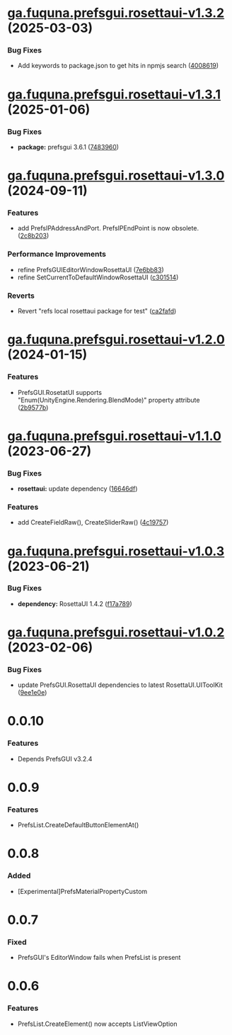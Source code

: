 # [ga.fuquna.prefsgui.rosettaui-v1.3.2](https://github.com/fuqunaga/PrefsGUI/compare/ga.fuquna.prefsgui.rosettaui-v1.3.1...ga.fuquna.prefsgui.rosettaui-v1.3.2) (2025-03-03)


### Bug Fixes

* Add keywords to package.json to get hits in npmjs search ([4008619](https://github.com/fuqunaga/PrefsGUI/commit/40086197cbde7df024cb74d8c1809adaf92c2f78))

# [ga.fuquna.prefsgui.rosettaui-v1.3.1](https://github.com/fuqunaga/PrefsGUI/compare/ga.fuquna.prefsgui.rosettaui-v1.3.0...ga.fuquna.prefsgui.rosettaui-v1.3.1) (2025-01-06)


### Bug Fixes

* **package:** prefsgui 3.6.1 ([7483960](https://github.com/fuqunaga/PrefsGUI/commit/74839606f813f9c66d114aeafa021cc2c058466b))

# [ga.fuquna.prefsgui.rosettaui-v1.3.0](https://github.com/fuqunaga/PrefsGUI/compare/ga.fuquna.prefsgui.rosettaui-v1.2.0...ga.fuquna.prefsgui.rosettaui-v1.3.0) (2024-09-11)


### Features

* add PrefsIPAddressAndPort. PrefsIPEndPoint is now obsolete. ([2c8b203](https://github.com/fuqunaga/PrefsGUI/commit/2c8b2039b41fc03ed29444e2181a9c70715a197b))


### Performance Improvements

* refine PrefsGUIEditorWindowRosettaUI ([7e6bb83](https://github.com/fuqunaga/PrefsGUI/commit/7e6bb834bb434812cdb32b52cf4d415175604530))
* refine SetCurrentToDefaultWindowRosettaUI ([c301514](https://github.com/fuqunaga/PrefsGUI/commit/c30151439e20ddf55d9005df0e2444b6b3f503a8))


### Reverts

* Revert "refs local rosettaui package for test" ([ca2fafd](https://github.com/fuqunaga/PrefsGUI/commit/ca2fafd55c60b22d80d4b34a216392d7d3d5d1bf))

# [ga.fuquna.prefsgui.rosettaui-v1.2.0](https://github.com/fuqunaga/PrefsGUI/compare/ga.fuquna.prefsgui.rosettaui-v1.1.0...ga.fuquna.prefsgui.rosettaui-v1.2.0) (2024-01-15)


### Features

* PrefsGUI.RosetatUI supports "Enum(UnityEngine.Rendering.BlendMode)" property attribute ([2b9577b](https://github.com/fuqunaga/PrefsGUI/commit/2b9577b774d09a62ad91ab5ff6cd2af2b0b3a07f))

# [ga.fuquna.prefsgui.rosettaui-v1.1.0](https://github.com/fuqunaga/PrefsGUI/compare/ga.fuquna.prefsgui.rosettaui-v1.0.3...ga.fuquna.prefsgui.rosettaui-v1.1.0) (2023-06-27)


### Bug Fixes

* **rosettaui:** update dependency ([16646df](https://github.com/fuqunaga/PrefsGUI/commit/16646dfdf2b73325762283ca9c017009f647d8ef))


### Features

* add CreateFieldRaw(), CreateSliderRaw() ([4c19757](https://github.com/fuqunaga/PrefsGUI/commit/4c1975740a46d0eb2d9617fe15e74457de1e8db6))

# [ga.fuquna.prefsgui.rosettaui-v1.0.3](https://github.com/fuqunaga/PrefsGUI/compare/ga.fuquna.prefsgui.rosettaui-v1.0.2...ga.fuquna.prefsgui.rosettaui-v1.0.3) (2023-06-21)


### Bug Fixes

* **dependency:** RosettaUI 1.4.2 ([f17a789](https://github.com/fuqunaga/PrefsGUI/commit/f17a789e694486aeaf5a0671adc47395e4287d3c))

# [ga.fuquna.prefsgui.rosettaui-v1.0.2](https://github.com/fuqunaga/PrefsGUI/compare/ga.fuquna.prefsgui.rosettaui-v1.0.1...ga.fuquna.prefsgui.rosettaui-v1.0.2) (2023-02-06)


### Bug Fixes

* update PrefsGUI.RosettaUI dependencies to latest RosettaUI.UIToolKit ([9ee1e0e](https://github.com/fuqunaga/PrefsGUI/commit/9ee1e0e9d73c322c95a3674914577132f563ae0d))

# 0.0.10
### Features
* Depends PrefsGUI v3.2.4

# 0.0.9
### Features
* PrefsList.CreateDefaultButtonElementAt()

# 0.0.8
### Added
* [Experimental]PrefsMaterialPropertyCustom

# 0.0.7
### Fixed
* PrefsGUI's EditorWindow fails when PrefsList is present

# 0.0.6
### Features
* PrefsList.CreateElement() now accepts ListViewOption
